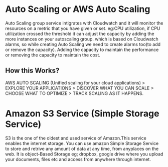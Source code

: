 # Auto Scaling or AWS Auto Scaling

Auto Scaling group service intigrates with Cloudwatch and it will monitor the resources on  a metric that you have given or set. eg:CPU utilization, if CPU utilization crossed the threshold it can adjust the capacity by adding the more instances on your autoscaling group. which is based on Cloudwatch alarms, so while creating Auto Scaling we need to create alarms too(to add or remove the capacity). Adding the capacity to maintain the performance or removing the capacity to maintain the cost.

## How this Works?

AWS AUTO SCALING (Unified scaling for your cloud applications) > EXPLORE YOUR APPLICATIONS > DISCOVER WHAT YOU CAN SCALE > CHOOSE WHAT TO OPTIMIZE > TRACK SCALING AS IT HAPPENS.

# Amazon S3 Service (Simple Storage Service) 

S3 is the one of the oldest and used service of Amazon.This service enables the internet storage. You can use amazon Simple Storage Service to store and retrive any amount of data at any time, from anyplaces on the web. It is object-Based Storage eg; dropbox, google drive where you upload your documents, files etc and access from anywhere through internet. 
